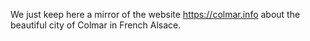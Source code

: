 We just keep here a mirror of the website https://colmar.info about the beautiful city of Colmar in French Alsace.
